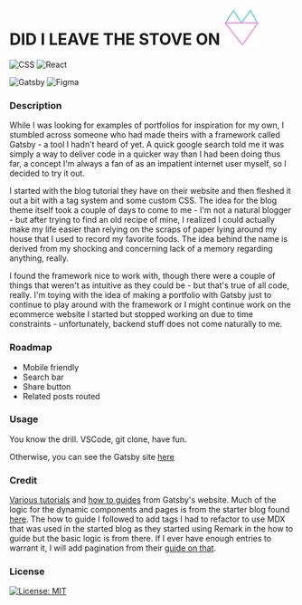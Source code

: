# DID I LEAVE THE STOVE ON ![logo](./src/images/logo%20small.svg)

![CSS](https://img.shields.io/badge/CSS-239120?&style=for-the-badge&logo=css3&logoColor=white)
![React](https://img.shields.io/badge/React-20232A?style=for-the-badge&logo=react&logoColor=61DAFB)

![Gatsby](https://img.shields.io/badge/Gatsby-663399?style=for-the-badge&logo=gatsby&logoColor=white)
![Figma](https://img.shields.io/badge/Figma-F24E1E?style=for-the-badge&logo=figma&logoColor=white)

### Description

While I was looking for examples of portfolios for inspiration for my own, I stumbled across someone who had made theirs with a framework called Gatsby - a tool I hadn't heard of yet. A quick google search told me it was simply a way to deliver code in a quicker way than I had been doing thus far, a concept I'm always a fan of as an impatient internet user myself, so I decided to try it out.

I started with the blog tutorial they have on their website and then fleshed it out a bit with a tag system and some custom CSS. The idea for the blog theme itself took a couple of days to come to me - I'm not a natural blogger - but after trying to find an old recipe of mine, I realized I could actually make my life easier than relying on the scraps of paper lying around my house that I used to record my favorite foods. The idea behind the name is derived from my shocking and concerning lack of a memory regarding anything, really.

I found the framework nice to work with, though there were a couple of things that weren't as intuitive as they could be - but that's true of all code, really. I'm toying with the idea of making a portfolio with Gatsby just to continue to play around with the framework or I might continue work on the ecommerce website I started but stopped working on due to time constraints - unfortunately, backend stuff does not come naturally to me.

### Roadmap

- Mobile friendly
- Search bar
- Share button
- Related posts routed

### Usage

You know the drill. VSCode, git clone, have fun.

Otherwise, you can see the Gatsby site [here](https://gatsbyblogmain59051.gatsbyjs.io/)

### Credit

[Various tutorials](https://www.gatsbyjs.com/docs/tutorial/getting-started/) and [how to guides](https://www.gatsbyjs.com/docs/adding-tags-and-categories-to-blog-posts/) from Gatsby's website. Much of the logic for the dynamic components and pages is from the starter blog found [here](https://github.com/gatsbyjs/tutorial-example). The how to guide I followed to add tags I had to refactor to use MDX that was used in the started blog as they started using Remark in the how to guide but the basic logic is from there. If I ever have enough entries to warrant it, I will add pagination from their [guide on that](https://www.gatsbyjs.com/docs/adding-pagination/).

### License

[![License: MIT](https://img.shields.io/badge/License-MIT-yellow.svg)](https://opensource.org/licenses/MIT)
